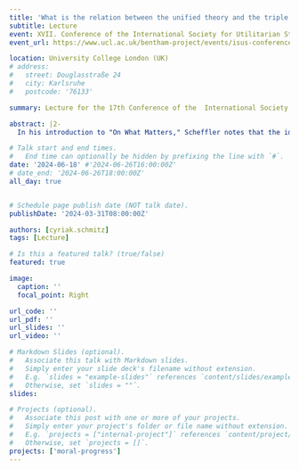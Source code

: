 ```yaml
---
title: 'What is the relation between the unified theory and the triple theory?'
subtitle: Lecture
event: XVII. Conference of the International Society for Utilitarian Studies (ISUS)
event_url: https://www.ucl.ac.uk/bentham-project/events/isus-conferences

location: University College London (UK)
# address:
#   street: Douglasstraße 24
#   city: Karlsruhe
#   postcode: '76133'

summary: Lecture for the 17th Conference of the  International Society for Utilitarian Studies (ISUS)

abstract: |2- 
  In his introduction to "On What Matters," Scheffler notes that the idea of progress is central to Derek Parfit's philosophy. Parfit consistently endeavoured to achieve unity between philosophical traditions and reconcile them. This enterprise, let us call it Parfit's project, plays a significant role in all his books. In "Reasons and Persons," he introduces us to the *Unified Theory*, which attempts to combine the strengths of consequentialism and common sense morality. By abandoning some of their talking points and integrating some ideas from the other side, these theories gradually approach each other to unite ultimately. In "On What Matters," Parfit presents the *Triple Theory* to reconcile rule consequentialism, contractualism, and Kantianism, claiming that (the best versions of each tradition) are climbing the same mountain from different sides. Since the second book's publication, research has primarily focused on the *Triple Theory*, while the *Unified Theory* has received very little attention. When people comment on it, it is, in fact, often equated with the *Triple Theory*, claiming that both aim at the same thing. In my presentation, I want to examine the relationship between these two theories more closely and argue that there are good reasons to reject their equation. In Parfit's project, they serve different functions: with the *Triple Theory*, Parfit primarily seeks to establish competing approaches on a shared foundation and identify them as deontically equivalent. In contrast, with the *Unified Theory*, he aims for deontic adequacy. So, both theories represent two different steps in his project. Finally, I would like to make some remarks about his overall idea of moral progress.

# Talk start and end times.
#   End time can optionally be hidden by prefixing the line with `#`.
date: '2024-06-18' #'2024-06-26T16:00:00Z'
# date_end: '2024-06-26T18:00:00Z'
all_day: true


# Schedule page publish date (NOT talk date).
publishDate: '2024-03-31T08:00:00Z'

authors: [cyriak.schmitz]
tags: [Lecture]

# Is this a featured talk? (true/false)
featured: true

image:
  caption: ''
  focal_point: Right

url_code: ''
url_pdf: ''
url_slides: ''
url_video: ''

# Markdown Slides (optional).
#   Associate this talk with Markdown slides.
#   Simply enter your slide deck's filename without extension.
#   E.g. `slides = "example-slides"` references `content/slides/example-slides.md`.
#   Otherwise, set `slides = ""`.
slides:

# Projects (optional).
#   Associate this post with one or more of your projects.
#   Simply enter your project's folder or file name without extension.
#   E.g. `projects = ["internal-project"]` references `content/project/deep-learning/index.md`.
#   Otherwise, set `projects = []`.
projects: ['moral-progress']
---
```

